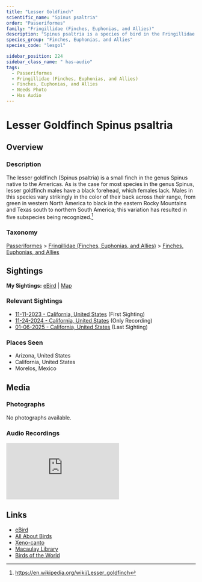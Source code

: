 ```yaml
---
title: "Lesser Goldfinch"
scientific_name: "Spinus psaltria"
order: "Passeriformes"
family: "Fringillidae (Finches, Euphonias, and Allies)"
description: "Spinus psaltria is a species of bird in the Fringillidae (Finches, Euphonias, and Allies) family. It has been observed 23 times. It has been recorded."
species_group: "Finches, Euphonias, and Allies"
species_code: "lesgol"

sidebar_position: 224
sidebar_class_name: " has-audio"
tags: 
  - Passeriformes
  - Fringillidae (Finches, Euphonias, and Allies)
  - Finches, Euphonias, and Allies
  - Needs Photo
  - Has Audio
---
```


# Lesser Goldfinch <span className='sci_name'>Spinus psaltria</span>

## Overview

### Description
The lesser goldfinch (Spinus psaltria) is a small finch in the genus Spinus native to the Americas.
As is the case for most species in the genus Spinus, lesser goldfinch males have a black forehead, which females lack. Males in this species vary strikingly in the color of their back across their range, from green in western North America to black in the eastern Rocky Mountains and Texas south to northern South America; this variation has resulted in five subspecies being recognized.[^1]

[^1]: https://en.wikipedia.org/wiki/Lesser_goldfinch

### Taxonomy
[Passeriformes](/tags/passeriformes) > [Fringillidae (Finches, Euphonias, and Allies)](/tags/fringillidae-finches-euphonias-and-allies) > [Finches, Euphonias, and Allies](/tags/finches-euphonias-and-allies)


## Sightings

**My Sightings:** [eBird](https://ebird.org/lifelist?r=world&time=life&spp=lesgol) | [Map](/map?species_code=lesgol)

### Relevant Sightings

* [11-11-2023 - California, United States](https://ebird.org/checklist/S154259403) (First Sighting)
* [11-24-2024 - California, United States](https://ebird.org/checklist/S203486069) (Only Recording)
* [01-06-2025 - California, United States](https://ebird.org/checklist/S208277867) (Last Sighting)

### Places Seen

* Arizona, United States
* California, United States
* Morelos, Mexico



## Media
### Photographs
No photographs available.

### Audio Recordings
<iframe className="audio_iframe" src="https://macaulaylibrary.org/asset/626684938/embed" frameBorder="0" allowFullScreen></iframe>

## Links
* [eBird](https://ebird.org/species/lesgol) 
* [All About Birds](https://www.allaboutbirds.org/guide/lesgol) 
* [Xeno-canto](https://www.xeno-canto.org/species/spinus-psaltria) 
* [Macaulay Library](https://search.macaulaylibrary.org/catalog?taxonCode=lesgol&sort=rating_rank_desc)
* [Birds of the World](https://birdsoftheworld.org/bow/species/lesgol)
